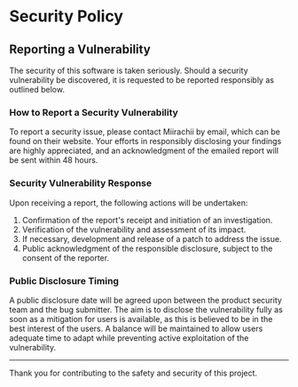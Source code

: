 # Security Policy

## Reporting a Vulnerability

The security of this software is taken seriously. Should a security vulnerability be discovered, it is requested to be reported responsibly as outlined below.

### How to Report a Security Vulnerability

To report a security issue, please contact Miirachii by email, which can be found on their website. Your efforts in responsibly disclosing your findings are highly appreciated, and an acknowledgment of the emailed report will be sent within 48 hours.

### Security Vulnerability Response

Upon receiving a report, the following actions will be undertaken:

1. Confirmation of the report's receipt and initiation of an investigation.
2. Verification of the vulnerability and assessment of its impact.
3. If necessary, development and release of a patch to address the issue.
4. Public acknowledgment of the responsible disclosure, subject to the consent of the reporter.

### Public Disclosure Timing

A public disclosure date will be agreed upon between the product security team and the bug submitter. The aim is to disclose the vulnerability fully as soon as a mitigation for users is available, as this is believed to be in the best interest of the users. A balance will be maintained to allow users adequate time to adapt while preventing active exploitation of the vulnerability.

---

Thank you for contributing to the safety and security of this project.
